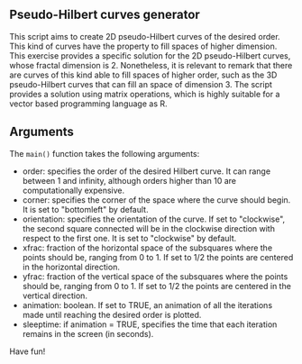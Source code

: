 ## Pseudo-Hilbert curves generator

This script aims to create 2D pseudo-Hilbert curves of the desired order. This kind of curves have the property to fill spaces of higher dimension. This exercise provides a specific solution for the 2D pseudo-Hilbert curves, whose fractal dimension is 2. Nonetheless, it is relevant to remark that there are curves of this kind able to fill spaces of higher order, such as the 3D pseudo-Hilbert curves that can fill an space of dimension 3.
The script provides a solution using matrix operations, which is highly suitable for a vector based programming language as R.

## Arguments

The ```main()``` function takes the following arguments:
* order: specifies the order of the desired Hilbert curve. It can range between 1 and infinity, although orders higher than 10 are computationally expensive.
* corner: specifies the corner of the space where the curve should begin. It is set to "bottomleft" by default.
* orientation: specifies the orientation of the curve. If set to "clockwise", the second square connected will be in the clockwise direction with respect to the first one. It is set to "clockwise" by default.
* xfrac: fraction of the horizontal space of the subsquares where the points should be, ranging from 0 to 1. If set to 1/2 the points are centered in the horizontal direction.
* yfrac: fraction of the vertical space of the subsquares where the points should be, ranging from 0 to 1. If set to 1/2 the points are centered in the vertical direction.
* animation: boolean. If set to TRUE, an animation of all the iterations made until reaching the desired order is plotted.
* sleeptime: if animation = TRUE, specifies the time that each iteration remains in the screen (in seconds).

Have fun!
